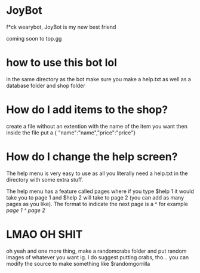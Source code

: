# JoyBot
f*ck wearybot, JoyBot is my new best friend

coming soon to top.gg

# how to use this bot lol
in the same directory as the bot make sure you make a help.txt as well as a database folder and shop folder

# How do I add items to the shop?
create a file without an extention with the name of the item you want
then inside the file put a { "name":"name","price":"price"}

# How do I change the help screen?
The help menu is very easy to use as all you literally need a help.txt in the directory with some extra stuff.

The help menu has a feature called pages where if you type $help 1 it would take you to page 1 and $help 2 will take to page 2 (you can add as many pages as you like).
The format to indicate the next page is a ^ for example *page 1 ^ page 2* 

# LMAO OH SHIT
oh yeah and one more thing, make a randomcrabs folder and put random images of whatever you want ig. I do suggest putting crabs, tho... you can modify the source to make
something like $randomgorrilla
